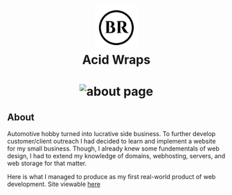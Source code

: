 <h1 align="center">
    <img alt="logo" title="br logo" src="https://github.com/BrianRuizy/portfolio-website-3.0/blob/master/Misc/BR%20logo%20blk.png" width="100"> </br>
    Acid Wraps
</h1>

<h1 align="center">
    <img alt="about page" title="website" src="https://github.com/BrianRuizy/acidwraps/blob/master/acidwraps.png">
</h1>


## About
Automotive hobby turned into lucrative side business. To further develop customer/client outreach I had decided to learn and implement a website for my small business. Though, I already knew some fundementals of web design, I had to extend my knowledge of domains, webhosting, servers, and web storage for that matter. 

Here is what I managed to produce as my first real-world product of web development. 
Site viewable [here](https://brianruizy.github.io/acidwraps")
